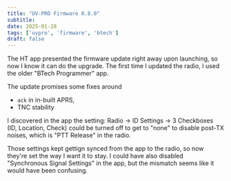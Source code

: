 ```yaml
---
title: "UV-PRO Firmware 0.8.0"
subtitle:
date: 2025-01-28
tags: ['uvpro', 'firmware', 'btech']
draft: false
---
```


The HT app presented the firmware update right away
upon launching,
so now I know it can do the upgrade.
The first time I updated the radio,
I used the older "BTech Programmer" app.

The update promises some fixes around
- `ack` in in-built APRS,
- TNC stability

I discovered in the app the setting:
Radio -> ID Settings -> 3 Checkboxes (ID, Location, Check)
could be turned off to get to "none" to disable post-TX noises,
which is "PTT Release" in the radio.

Those settings kept gettign synced
from the app to the radio,
so now they're set the way I want it to stay.
I could have also disabled "Synchronous Signal Settings"
in the app,
but the mismatch seems
like it would have been confusing.

<!--more-->
